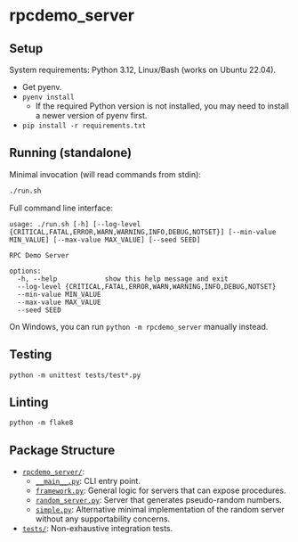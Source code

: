 # rpcdemo_server

## Setup

System requirements: Python 3.12, Linux/Bash (works on Ubuntu 22.04).

- Get pyenv.
- `pyenv install`
  - If the required Python version is not installed, you may need to install a newer version of pyenv first.
- `pip install -r requirements.txt`

## Running (standalone)

Minimal invocation (will read commands from stdin):

```bash
./run.sh
```

Full command line interface:

```
usage: ./run.sh [-h] [--log-level {CRITICAL,FATAL,ERROR,WARN,WARNING,INFO,DEBUG,NOTSET}] [--min-value MIN_VALUE] [--max-value MAX_VALUE] [--seed SEED]

RPC Demo Server

options:
  -h, --help            show this help message and exit
  --log-level {CRITICAL,FATAL,ERROR,WARN,WARNING,INFO,DEBUG,NOTSET}
  --min-value MIN_VALUE
  --max-value MAX_VALUE
  --seed SEED
```

On Windows, you can run `python -m rpcdemo_server` manually instead.

## Testing

```
python -m unittest tests/test*.py
```

## Linting

```
python -m flake8
```

## Package Structure

- [`rpcdemo_server/`](./rpcdemo_server/):
  - [`__main__.py`](./rpcdemo_server/__main__.py): CLI entry point.
  - [`framework.py`](./rpcdemo_server/framework.py): General logic for servers that can expose procedures.
  - [`random_server.py`](./rpcdemo_server/random_server.py): Server that generates pseudo-random numbers.
  - [`simple.py`](./rpcdemo_server/simple.py): Alternative minimal implementation of the random server without any supportability concerns.
- [`tests/`](./tests/): Non-exhaustive integration tests.
